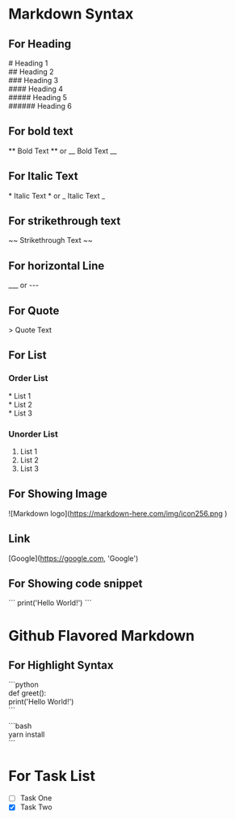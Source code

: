 # Markdown Syntax

## For Heading 

\# Heading 1 <br />
\## Heading 2 <br />
\### Heading 3 <br />
\#### Heading 4 <br />
\##### Heading 5 <br />
\###### Heading 6 <br />

## For bold text
\** Bold Text \** or \__ Bold Text \__
## For Italic Text
\* Italic Text \* or \_ Italic Text \_
## For strikethrough text 
\~~ Strikethrough Text \~~

## For horizontal Line
\___  or  \---

## For Quote
\> Quote Text

## For List
### Order List
\* List 1 <br />
\* List 2<br />
\* List 3 <br />
### Unorder List
1. List 1 <br />
2. List 2 <br />
3. List 3 <br />

## For Showing Image
\!\[Markdown logo\]\(https://markdown-here.com/img/icon256.png \)

## Link
\[Google\]\(https://google.com, 'Google'\)

## For Showing code snippet
\```
print('Hello World!') 
\```

# Github Flavored Markdown

## For Highlight Syntax  
\```python <br />
def greet(): <br />
  print('Hello World!')<br />
\```

\```bash <br />
  yarn install<br />
\```

# For Task List
* [ ] Task One
* [x] Task Two
